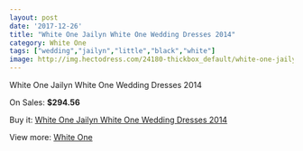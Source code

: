 ```yaml
---
layout: post
date: '2017-12-26'
title: "White One Jailyn White One Wedding Dresses 2014"
category: White One
tags: ["wedding","jailyn","little","black","white"]
image: http://img.hectodress.com/24180-thickbox_default/white-one-jailyn-white-one-wedding-dresses-2014.jpg
---
```

White One Jailyn White One Wedding Dresses 2014

On Sales: **$294.56**
<a href="https://www.hectodress.com/white-one/11148-white-one-jailyn-white-one-wedding-dresses-2014.html"><amp-img layout="responsive" width="600" height="600" src="//img.hectodress.com/24180-thickbox_default/white-one-jailyn-white-one-wedding-dresses-2014.jpg" alt="White One Jailyn White One Wedding Dresses 2014 0" /></a>
<a href="https://www.hectodress.com/white-one/11148-white-one-jailyn-white-one-wedding-dresses-2014.html"><amp-img layout="responsive" width="600" height="600" src="//img.hectodress.com/24182-thickbox_default/white-one-jailyn-white-one-wedding-dresses-2014.jpg" alt="White One Jailyn White One Wedding Dresses 2014 1" /></a>
<a href="https://www.hectodress.com/white-one/11148-white-one-jailyn-white-one-wedding-dresses-2014.html"><amp-img layout="responsive" width="600" height="600" src="//img.hectodress.com/24181-thickbox_default/white-one-jailyn-white-one-wedding-dresses-2014.jpg" alt="White One Jailyn White One Wedding Dresses 2014 2" /></a>

Buy it: [White One Jailyn White One Wedding Dresses 2014](https://www.hectodress.com/white-one/11148-white-one-jailyn-white-one-wedding-dresses-2014.html "White One Jailyn White One Wedding Dresses 2014")

View more: [White One](https://www.hectodress.com/177-white-one "White One")